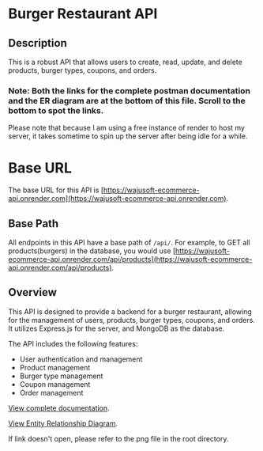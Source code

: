 # Burger Restaurant API

## Description

This is a robust API that allows users to create, read, update, and delete products, burger types, coupons, and orders.

### Note: Both the links for the complete postman documentation and the ER diagram are at the bottom of this file. Scroll to the bottom to spot the links. 

Please note that because I am using a free instance of render to host my server, it takes sometime to spin up the server after being idle for a while.

# Base URL

The base URL for this API is [https://wajusoft-ecommerce-api.onrender.com](https://wajusoft-ecommerce-api.onrender.com).

## Base Path

All endpoints in this API have a base path of `/api/`.
For example, to GET all products(burgers) in the database, you would use [https://wajusoft-ecommerce-api.onrender.com/api/products](https://wajusoft-ecommerce-api.onrender.com/api/products).

## Overview

This API is designed to provide a backend for a burger restaurant, allowing for the management of users, products, burger types, coupons, and orders. It utilizes Express.js for the server, and MongoDB as the database.

The API includes the following features:

- User authentication and management
- Product management
- Burger type management
- Coupon management
- Order management

[View complete documentation](https://documenter.getpostman.com/view/31816174/2sA3BoZWTU).

[View Entity Relationship Diagram](https://viewer.diagrams.net/?tags=%7B%7D&highlight=0000ff&edit=_blank&layers=1&nav=1&title=ER.drawio#R7Z1tc9o4F4Z%2FTT6m4xfMy8eQNLvZtttO053u82nHwQp4a2zWiCb01z8ySDYgYSwCtvA5O51ZMMY40i1d0i2d4yv3dvr6W%2BrPJp%2BSgERXjhW8Xrl3V47jWJ0B%2B192ZLk%2BYjt9b31knIYBP1YceAx%2FEX7Q4kcXYUDmWyfSJIloONs%2BOErimIzo1jE%2FTZOX7dOek2j7V2f%2BmEgHHkd%2BJB%2F9HgZ0wo%2Fa3UHxwe8kHE%2F4T%2Fed3vqDJ3%2F0Y5wmi5j%2F3pXjPq%2F%2BW3889cW1%2BB86n%2FhB8rJxyH1%2F5d6mSULXr6avtyTKClcU2%2Fp793s%2Bze87JTGt9IXOr98frT%2Fim3Hy5z9%2FfPj39br79bqzvspPP1rw8vhrTlJ%2Bw3QpCond%2Byx7Sf2n7NBwTv2U8rp0LXaA1Q71w5h91b2zV%2B%2BjyJ%2FNw9Xp6yOTMAo%2B%2BstkQcWFxLvhc%2FhKgq%2FrqszOZbX6kV0se5td%2FJld%2FJHfTPaxH4XjmL0esb88%2B8VhSubsXj76c8rPmNBpxF%2BOUz8I2Ym3SZRkdxcnMVn9ZBSJQ6zm7u%2F7lpX91vwHoaOJuOdF%2BpPch5SG8Zgf%2Bjccj1c3wupvKFcBr5WfJKXkdeMQr5LfSDIlNF2yU%2FinHa4O3nw8%2FvZlQ4p9fmyyoULX5Qd9Lv9xfuVCAuwFV4GGIjxJEeVq%2BJppejhJ0vBXpoGI19mmQlbvX8Jp5MesKfnBzqFhsuo8rJ1a4RW1raTspCBNZt%2F8dEwoPzBLwpiuysEbsn%2BsZG6td96Vx%2B71lr23i%2FfsX3Z6ytQQz2nKFJtdgzDhvJBMPEOazPhFI%2FIsrp%2Fycs9ePyWUJlMuBkX9lzWyw6LgKnCrquBcIuhKIvjyYa8M2N9PQz%2F6ynpnP141jiHvrP2i0hQ1qyzrvHx3C363E0hYcT5Hqw51EgYBYR3C8GUSUvI480fZSS8MWNtdQcXq8ipX10b9uJrVwy9WFJr21fyIdX6xT1n7YQyaS3We3%2BfxMuhJMlgwOjzcNSwF0f%2Bvzx3OWYWzDvrj%2BpvdHa14hmjldX%2FT9k6qnUqXq0E8fQRJJZBYZwRJt2mQDKqLoJ6%2BgwShuN55KdKvXFdtp4iY6W2I4DlMWStxrNifEtNhYoJEwMHDtiXNID3qpsegaXrYDlh82NWdhNbzw5VUEPmIDx2JwOOHbGwiP%2Brmh%2B00DhANN7NtAKleXa0HiGxnkqkfRoDRUV0c4NAx0PAsEB3nQkflhbCzocOSbQso7MibALLDtmQnYpo8hRHgiYeGPMDRw7Y0PAvEx7nw0W8eH7JrAQUfRRtAftiW7ESkCWR66KgDID5w2bx5fOSbUxvEB9yV86INID5sxeK5HwQpmc8hEwRXzvcXjov%2BlQEE6TROkI7cc9w3vYm3Poa4aGEVSpAtrJdwPonCOTV%2FL68ZGoGHEQsDQQzASK9xjFjy4ikYiFgYClKUhRwMEs6HUTL6QQLADNGQCDiGOJ6GB44MORNDXKtphjie7IHDmYoUrQAp4njyqHLEqhvyNERHH%2BAQYsujjs9p0K4MBZl4xZf9BU129NxkdgJXcEKsq1dlST5xOf2EBBfIqo0pdEaxvcrCMCVDgS273IBSFNi4QpbjU7a5k4wQ5g8p6stSoCEXcCMMRzbHkSdvnKPq86TxRAWi1mFOUTHYNC8K2bJ6oGQ6Nx8nRsgDHj4w0NQAfDSeqcCBG2jqYKBpXhTyWilNsjYOFx0YaLq%2FbGRvE9FROzqaT1LgaDiabWNH9epqPTtkQ3PmL6dZ%2BTnWQ0xXL8BipLpOwGHE7uOKiAkcaT5jQV%2FuQuB4WEUzQJbYYj68uc0iWcyS%2BE%2FYGdM0NAKPIwNcCTGBI82nLhjIayFgKDLApZCiLOS1kDVFbmazKAS97VtDJgBBgmsiBoDEgCQGA7irIkUjQJDYA3ldhLVtuoCcw0BDHwAJgksjJhCk%2BSQGA9nbBGRpDXB5pCgL2dy8jIeRmaEPcAwRP7kZIJAmwWK0fxntQmOHTAgU6ovAoKV4X5Ecg3Ohw0U3s9oQQqPDydvU5cQJubKXCShOyEU3My8K2cycrXnwYLyRWV%2BkkIZg4I0o0NY8%2BaRUnyiNRwq5cE1NFz3NvChkSxP20%2Bg0tAGPHGhnGkCOxoOEXLgbvV10MvOikI3MgMxHaTijYRIDBgiamXvLRpHLGQFSO0CaDxVSZHKGQpBO9epqO0E6sqc5S8MR4MmHhjjAscPuYCZvE%2BDRfHxQR%2FYsAG2m6GAy76IsFMm843HKKoMVIugtFRoqAUgSjDQ1gSTNRwh1AD%2BdroNxpnlZiI5pQwfPxKeLFHRwkIZC4DGkJ0sGGVI7QwwIDurB9bKKRoAMsXuym%2FXfwo9pSJeAGaKhEIAMwecKmcCQ5sODepAfLFQ0A6SI3ZNN7tTPAh5Au1kaCgFIEY0nWyJFzkaR5h9x2tPYntc6hnQrV1j7GSLb2%2FMkguxkaagDID80THDkx7n40fzjTfNfA8mPQeUKaz0%2F%2BrKjmUVuQ%2BZHdXWA44djaXQbyI%2Bz8aPxEHXHkvsNOC5W0QyQII4lr4U8LVjzS78tZwSyk6WjEngkUWzDQJLUT5LGQ9MdD%2B6aetEIkCOOJ3MkCAlr3csvKXkmrCghR4voSAUcTDry2vrtKul3OVF26HGhadPSrFhJzjqdJGqsNIKVWPcwRltxghycLtdV10nyKMXTRx9iApxqwwydyLXqK7SmpFRTxJMBSqnWwRw4eVHIC%2BiX85Sh%2BnKqaSgG3GgDZ64VkaIxc9VHSuMTV8DzVpy2FkWhmrXOGVIgP%2FoU56olZYP7wA2gR%2BN51TyNeWnb6IFbwPOikKel5HUWpgTwU4Y05AEPHvLs9YGS6X61tMjnrPvxEPkmC46MjuXJMhsodJGD5PTQwJysJzczverbhUvMTJUOzjd2kPd8AzIzPUzLmheFvJt7hQPzd93U52RqyKVkONE97XCiyuVq0I%2B4DeTJ6eai%2BjxROZm18qQLeS9n3gYQJ13ZyxSPGzIeKEYIBB5A0Mw0ACAqM7NegMA1M7toZuZFIZuZmBRJQx%2Fw6IHJLAygh%2FIJEfXiA24uiy6mssiLQpHJAnQksoY2wKHD7stzVWRH%2FexQPSCiVnbYfY0paMvgUTQCpIfdl%2Beg88UTTbKmDhYhOgoBx5CuvHo2XAWus2NZ7Ho5T65wU8URmyp6YrLBAeJV3cY9OBdAMLd7xYGEzsi1egodUwLEFJndAe2pwNzuRVHIE4tLSmdS38YKzPZeUja4Lnby2ak%2BVBoPEVOkem%2B4%2F6htbop53ouikNfFaEgjwM4mpnjfXzaOpUhmwgRRzg%2BcjV4dMRt1Xd40BTCqhoWdb4u%2FY2HCkpPPR4s2dTkTUscCnbKkaAc4gHAsRdISVt84Gz1OLwDHFBg4dvL56BFQaXxC6ljyJgs4W%2F2LZoBMcSx59YuV8dR8ppihD3gMEU%2FfRYY0ypDGM5c4NtzEV0UjQII4trxSBny7jY48AAIEF8VMAIhyv3%2FNBIG7Lla0AiQI65rUBLl5Zr99Bz6Noo5W4OFEkQsLcdIATlQhADU%2FQUZ2NwGZWhpRG60HiiIz1mJOUtCmloY%2B2gyRl0%2Bd%2F16fXboc%2FLX4QAbT8c3TP9e2pAsSjIlYsWK97yQZJ7EfvS%2BO7jxvpTjnY7KSxGqfAqF0yZHiL2iyXXHkNaR%2Fi26Cvf5f9vqdx9%2FdvW58dCdww%2Bo4Xf4tLpC92fhW9rb42uqd%2BN4KbjdpulLW%2B69Mu9%2BST368FB%2Fdh1GUfzFQn8g%2B2DiNrnj2haQhK3ySPq6lXFyD%2F9m2t4PW1QGFZnkNJIt0REpk7PI%2Bngqc7jtRrLFkFVkq9pREPg1%2Fkq37eAuclApzm1SYXYPCdmUjCUaliWqKPKF8vKryEVc0RD6di%2BugrDfIZ%2BrHweeKEirR1C%2BSJntFdbyG7H6%2FoojE01MMEZF3cX3QW0S0H13lPVEhvl3J7EWefeJOqqK87EHPKH11295Jycw6NH7a6oL0OrPj9SMicg5DzjJrkDRou4DaNkiyzOqAxLJbewVUtQfaFELpTE2SzUGJHq8rRzzS4bCwhFlhirDkrQ7fw%2FkkCucYj3F1%2BniM7s4jF67tTo3pAdQKkDc5lNc81FUGtSVZ3qqMjMZQ37K8d6GdwRjljQDUEoO6KOStCy%2BcCOavMpwlHOOtioG36CDvekCkVF%2B4PhFS6ozFUN%2ByvH%2BhlavW5W0AiWLLuxdgPXXhrQKBB5C%2BpAvT7Y5r653FhL7lediue8D1WL3LDYxN7GmZsSo3Q%2BV%2FiLedN7kdtsvtzE23o3SQZIrZ0agNW%2Fs60Rssennl6OiVxtLO76Bf5pq10Ch2lm8%2Bjy4ep2xUQUr28aJhdrRhZlvi2V18VJtvqT6YwcQ517jWkT1TnN680THLG9blOGai1mE6ZhpNue3zG0e2TsMcCuZPcerzzI7IXwVmyuNgVqyTe2b6UGncM3M0rNOWOWYOyHxY6qKQndPYn8LIp%2FlWbcAjB6a%2BMoAcdWYtUd%2ByHBkGhhwgs16pi0JOekXLnvTSfnJgxqu9ZSN%2B8oKWWc4aHVhqie%2FG8cimuqzIqna4OPFwYESHzw%2Fq98M%2FkF%2Bd7tPTj8nNQ5SO%2FM%2Bd79G3a9kJTf2VG4xWuMoKlzohhVxKrHCxV1RMVqvOVvP%2B5uT1L1ugOPQsd8IPSGB%2FKzPCCFfeXpt3jh5TXU7rh57KP1s2MNcsAOSAn1AtbR6MKssB94zquhinR0md9rfy9jQyXl2Wh3FMXXkwOSLbmVmbNp0hJigDHDM0LE9kxpmYUafxrbw92fEEzIw%2BTGYoUvePkum0bFMmRG7sUQc4boguAsHRIDhqTdOtloHsXLUmQO0oKwKoc6XYe9fypKqnVAc4eohQXAwj0gwjUkeyrQtzZ0HzyMi0niIPj47rWs%2BqqdNovsKj1t01BaSTr1Jr4X1%2F3iZdAZUODA8uxO9xYCrrh3%2F1SzaoK%2FrQfN%2FZjh8rrsATXq2%2FVIiQFY%2B%2F3DiNDxX3%2Fsygt%2F0zvYG3ebmD53f5%2B33nX%2B8uVGuev3077MX6D6zYibO3aZLQzdMZBSefkoBkZ%2Fwf#%7B%22pageId%22%3A%223zrxKgcNgWnYmIpRc7oD%22%7D).

If link doesn't open, please refer to the png file in the root directory. 